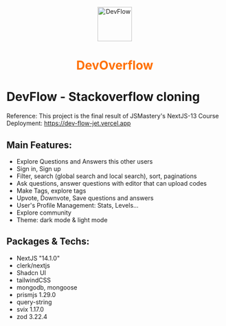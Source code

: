 <p align="center">
  <a href="https://dev-flow-jet.vercel.app/">
    <img src="https://your-image-url.com/public/assets/images/site-logo.svg" width="80" height="80" alt="DevFlow" />
  </a>
</p>

<h1 align="center">
  <a href="https://dev-flow-jet.vercel.app/" style="text-decoration: none; color: rgb(255,112,0)">
    Dev<span>Overflow</span>
  </a>
</h1>

# DevFlow - Stackoverflow cloning

Reference: This project is the final result of JSMastery's NextJS-13 Course
Deployment: https://dev-flow-jet.vercel.app

## Main Features:

- Explore Questions and Answers this other users
- Sign in, Sign up
- Filter, search (global search and local search), sort, paginations
- Ask questions, answer questions with editor that can upload codes
- Make Tags, explore tags
- Upvote, Downvote, Save questions and answers
- User's Profile Management: Stats, Levels...
- Explore community
- Theme: dark mode & light mode

## Packages & Techs:

- NextJS "14.1.0"
- clerk/nextjs
- Shadcn UI
- tailwindCSS
- mongodb, mongoose
- prismjs 1.29.0
- query-string
- svix 1.17.0
- zod 3.22.4
